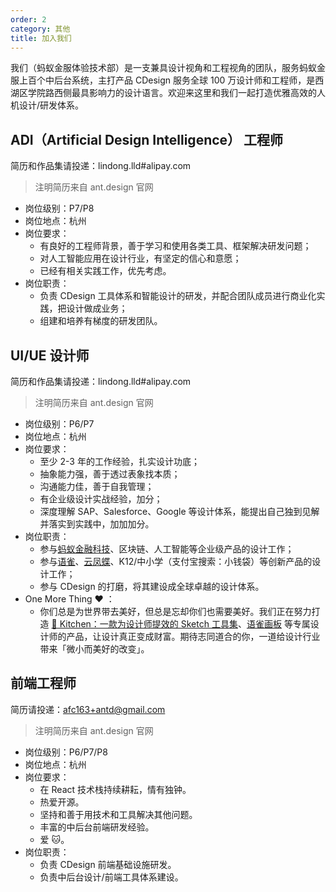 ```yaml
---
order: 2
category: 其他
title: 加入我们
---
```


我们（蚂蚁金服体验技术部）是一支兼具设计视角和工程视角的团队，服务蚂蚁金服上百个中后台系统，主打产品 CDesign 服务全球 100 万设计师和工程师，是西湖区学院路西侧最具影响力的设计语言。欢迎来这里和我们一起打造优雅高效的人机设计/研发体系。

## ADI（Artificial Design Intelligence） 工程师

简历和作品集请投递：lindong.lld#alipay.com

> 注明简历来自 ant.design 官网

- 岗位级别：P7/P8
- 岗位地点：杭州
- 岗位要求：
  - 有良好的工程师背景，善于学习和使用各类工具、框架解决研发问题；
  - 对人工智能应用在设计行业，有坚定的信心和意愿；
  - 已经有相关实践工作，优先考虑。
- 岗位职责：
  - 负责 CDesign 工具体系和智能设计的研发，并配合团队成员进行商业化实践，把设计做成业务；
  - 组建和培养有梯度的研发团队。



## UI/UE 设计师

简历和作品集请投递：lindong.lld#alipay.com

> 注明简历来自 ant.design 官网

- 岗位级别：P6/P7
- 岗位地点：杭州
- 岗位要求：
  - 至少 2-3 年的工作经验，扎实设计功底；
  - 抽象能力强，善于透过表象找本质；
  - 沟通能力佳，善于自我管理；
  - 有企业级设计实战经验，加分；
  - 深度理解 SAP、Salesforce、Google 等设计体系，能提出自己独到见解并落实到实践中，加加加分。
- 岗位职责：
  - 参与[蚂蚁金融科技](https://tech.antfin.com/)、区块链、人工智能等企业级产品的设计工作；
  - 参与[语雀](https://www.yuque.com/)、[云凤蝶](https://www.yunfengdie.com/)、K12/中小学（支付宝搜索：小钱袋）等创新产品的设计工作；
  - 参与 CDesign 的打磨，将其建设成全球卓越的设计体系。
- One More Thing ❤️ ：
  - 你们总是为世界带去美好，但总是忘却你们也需要美好。我们正在努力打造 [🍳 Kitchen：一款为设计师提效的 Sketch 工具集](https://kitchen.alipay.com/)、[语雀画板](https://yuque.com/) 等专属设计师的产品，让设计真正变成财富。期待志同道合的你，一道给设计行业带来「微小而美好的改变」。



## 前端工程师

简历请投递：afc163+antd@gmail.com

> 注明简历来自 ant.design 官网

- 岗位级别：P6/P7/P8
- 岗位地点：杭州
- 岗位要求：
  - 在 React 技术栈持续耕耘，情有独钟。
  - 热爱开源。
  - 坚持和善于用技术和工具解决其他问题。
  - 丰富的中后台前端研发经验。
  - 爱 🐱。
- 岗位职责：
  - 负责 CDesign 前端基础设施研发。
  - 负责中后台设计/前端工具体系建设。
